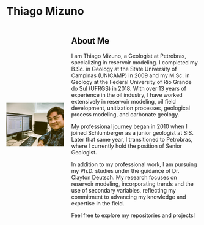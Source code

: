# Thiago Mizuno

<div style="display: flex; align-items: center;">
  <img src="profile_photo.jpg" alt="Thiago Mizuno" style="width: 150px; height: auto; margin-right: 20px;">
  <div>
    <h2>About Me</h2>
    <p>
      I am Thiago Mizuno, a Geologist at Petrobras, specializing in reservoir modeling. I completed my B.Sc. in Geology at the State University of Campinas (UNICAMP) in 2009 and my M.Sc. in Geology at the Federal University of Rio Grande do Sul (UFRGS) in 2018. With over 13 years of experience in the oil industry, I have worked extensively in reservoir modeling, oil field development, unitization processes, geological process modeling, and carbonate geology.
    </p>
    <p>
      My professional journey began in 2010 when I joined Schlumberger as a junior geologist at SIS. Later that same year, I transitioned to Petrobras, where I currently hold the position of Senior Geologist.
    </p>
    <p>
      In addition to my professional work, I am pursuing my Ph.D. studies under the guidance of Dr. Clayton Deutsch. My research focuses on reservoir modeling, incorporating trends and the use of secondary variables, reflecting my commitment to advancing my knowledge and expertise in the field.
    </p>
    <p>Feel free to explore my repositories and projects!</p>
  </div>
</div>
